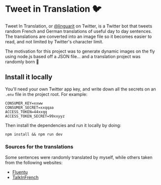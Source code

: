# Tweet in Translation 🐦

Tweet In Translation, or [@linguarit](https://twitter.com/linguarit) on Twitter, is a Twitter bot that tweets random French and German translations of useful day to day sentences.
The translations are converted into an image file so it becomes easier to read, and not limited by Twitter's character limit.

The motivation for this project was to generate dynamic images on the fly using node.js based off a JSON file... and a translation project was randomly born 🤔

## Install it locally

You'll need your own Twitter app key, and write down all the secrets on an `.env` file in the project root. 
For example:

```
CONSUMER_KEY=xxww
CONSUMER_SECRET=xxqqaa
ACCESS_TOKEN=44xxqq
ACCESS_TOKEN_SECRET=99xxyyz
```

Then install the dependencies and run it locally by doing:

`npm install && npm run dev`

### Sources for the translations

Some sentences were randomly translated by myself, while others taken from the following websites:

- [Fluentu](http://www.fluentu.com/german/blog/common-useful-german-travel-phrases-vocabulary-words/)
- [TalkInFrench](https://www.talkinfrench.com/50-common-french-phrases/)
